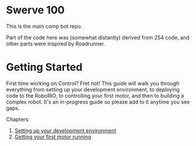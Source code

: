 # Swerve 100

This is the main comp bot repo.

Part of the code here was (somewhat distantly) derived from 254 code, and other parts were inspired by Roadrunner.

# Getting Started

First time working on Control? Fret not! This guide will walk you through everything from setting up your development environment, to deploying code to the RoboRIO, to controlling your first motor, and then to building a complex robot. It's an in-progress guide so please add to it anytime you see gaps.

Chapters:
1. [Setting up your development environment](README_1_STARTING.md)
2. [Getting your first motor running](README_2_MOTOR.md)
